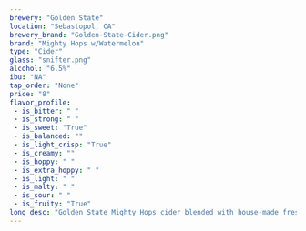 ```yaml
---
brewery: "Golden State"
location: "Sebastopol, CA"
brewery_brand: "Golden-State-Cider.png"
brand: "Mighty Hops w/Watermelon"
type: "Cider"
glass: "snifter.png"
alcohol: "6.5%"
ibu: "NA"
tap_order: "None"
price: "8"
flavor_profile:
 - is_bitter: " "
 - is_strong: " "
 - is_sweet: "True"
 - is_balanced: ""
 - is_light_crisp: "True"
 - is_creamy: ""
 - is_hoppy: " "
 - is_extra_hoppy: " "
 - is_light: " "
 - is_malty: " "
 - is_sour: " "
 - is_fruity: "True"
long_desc: "Golden State Mighty Hops cider blended with house-made fresh watermelon juice."
---
```

